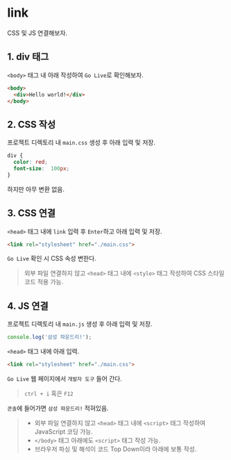 # link
CSS 및 JS 연결해보자.

## 1. div 태그
`<body>` 태그 내 아래 작성하여 `Go Live`로 확인해보자.
```html
<body>
  <div>Hello world!</div>
</body>
```

## 2. CSS 작성
프로젝트 디렉토리 내 `main.css` 생성 후 아래 입력 및 저장.
```css
div {
  color: red;
  font-size:  100px;
}
```
하지만 아무 변환 없음.

## 3. CSS 연결
`<head>` 태그 내에 `link` 입력 후 `Enter`하고 아래 입력 및 저장.
```html
<link rel="stylesheet" href="./main.css">
```
`Go Live` 확인 시 CSS 속성 변한다.

> 외부 파일 연결하지 않고 `<head>` 태그 내에 `<style>` 태그 작성하여 CSS 스타일 코드 적용 가능.

## 4. JS 연결
프로젝트 디렉토리 내 `main.js` 생성 후 아래 입력 및 저장.
```javascript
console.log('삼성 파운드리!');
```

`<head>` 태그 내에 아래 입력.
```html
<link rel="stylesheet" href="./main.css">
```

`Go Live` 웹 페이지에서 `개발자 도구` 들어 간다.

> `ctrl + i` 혹은 `F12`

`콘솔`에 들어가면 `삼성 파운드리!` 적혀있음.

> * 외부 파일 연결하지 않고 `<head>` 태그 내에 `<script>` 태그 작성하여 JavaScript 코딩 가능.
> * `</body>` 태그 아래에도 `<script>` 태그 작성 가능.
> * 브라우저 파싱 및 해석이 코드 Top Down이라 아래에 보통 작성.
